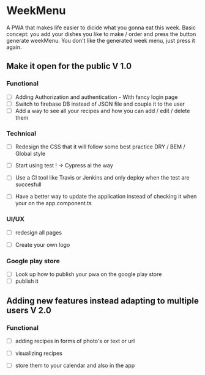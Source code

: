 # WeekMenu

A PWA that makes life easier to dicide what you gonna eat this week.
Basic concept: you add your dishes you like to make / order and press the button generate weekMenu.
You don't like the generated week menu, just press it again.


## Make it open for the public V 1.0

### Functional
- [ ] Adding Authorization and authentication - With fancy login page  
- [ ] Switch to firebase DB instead of JSON file and couple it to the user
- [ ] Add a way to see all your recipes and how you can add / edit / delete them
  
### Technical
- [ ] Redesign the CSS that it will follow some best practice DRY / BEM / Global style
- [ ] Start using test ! -> Cypress al the way
- [ ] Use a CI tool like Travis or Jenkins and only deploy when the test are succesfull
- [ ] Have a better way to update the application instead of checking it when your on the app.component.ts


### UI/UX
- [ ] redesign all pages
- [ ] Create your own logo


### Google play store
- [ ] Look up how to publish your pwa on the google play store
- [ ] publish it

## Adding new features instead adapting to multiple users V 2.0

### Functional
- [ ] adding recipes in forms of photo's or text or url
- [ ] visualizing recipes 
- [ ] store them to your calendar and also in the app

